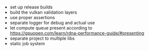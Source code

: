 - set up release builds 
- build the vulkan validation layers
- use proper assertions 
- separate logger for debug and actual use
- let compute queue present according to https://gpuopen.com/learn/rdna-performance-guide/#presenting
- separate project to multiple libs
- static job system
